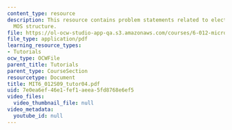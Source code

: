 ```yaml
---
content_type: resource
description: This resource contains problem statements related to electrostatics of
  MOS structure.
file: https://ol-ocw-studio-app-qa.s3.amazonaws.com/courses/6-012-microelectronic-devices-and-circuits-spring-2009/7e0ea6ef46e1fef1aeea5fd8768e6ef5_MIT6_012S09_tutor04.pdf
file_type: application/pdf
learning_resource_types:
- Tutorials
ocw_type: OCWFile
parent_title: Tutorials
parent_type: CourseSection
resourcetype: Document
title: MIT6_012S09_tutor04.pdf
uid: 7e0ea6ef-46e1-fef1-aeea-5fd8768e6ef5
video_files:
  video_thumbnail_file: null
video_metadata:
  youtube_id: null
---
```

